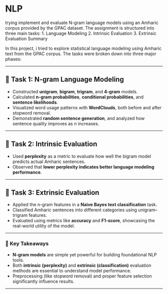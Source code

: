 # NLP
trying implement and evaluate N-gram language models using an Amharic corpus provided by the GPAC dataset.   The assignment is structured into three main tasks: 1. Language Modeling 2. Intrinsic Evaluation 3. Extrinsic Evaluation
Summary

In this project, i tried to explore statistical language modeling using Amharic text from the GPAC corpus. The tasks were broken down into three major phases:

---

## 🔹 Task 1: N-gram Language Modeling
- Constructed **unigram**, **bigram**, **trigram**, and **4-gram** models.
- Calculated **n-gram probabilities**, **conditional probabilities**, and **sentence likelihoods**.
- Visualized word usage patterns with **WordClouds**, both before and after stopword removal.
- Demonstrated **random sentence generation**, and analyzed how sentence quality improves as n increases.

---

## 🔹 Task 2: Intrinsic Evaluation
- Used **perplexity** as a metric to evaluate how well the bigram model predicts actual Amharic sentences.
- Observed that **lower perplexity indicates better language modeling performance**.

---

## 🔹 Task 3: Extrinsic Evaluation
- Applied the n-gram features in a **Naive Bayes text classification** task.
- Classified Amharic sentences into different categories using unigram–trigram features.
- Evaluated using metrics like **accuracy** and **F1-score**, showcasing the real-world utility of the model.

---

### 🧠 Key Takeaways
- **N-gram models** are simple yet powerful for building foundational NLP tools.
- Both **intrinsic (perplexity)** and **extrinsic (classification)** evaluation methods are essential to understand model performance.
- Preprocessing (like stopword removal) and proper feature selection significantly influence results.

---
